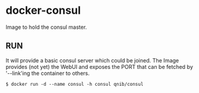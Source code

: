# docker-consul

Image to hold the consul master.

## RUN

It will provide a basic consul server which could be joined.
The Image provides (not yet) the WebUI and exposes the PORT that can be fetched by '--link'ing the container to others.

```
$ docker run -d --name consul -h consul qnib/consul
```
